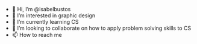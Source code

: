 - 👋 Hi, I’m @isabelbustos
- 👀 I’m interested in graphic design
- 🌱 I’m currently learning CS
- 💞️ I’m looking to collaborate on how to apply problem solving skills to CS
- 📫 How to reach me 

<!---
isabelbustos/isabelbustos is a ✨ special ✨ repository because its `README.md` (this file) appears on your GitHub profile.
You can click the Preview link to take a look at your changes.
--->
